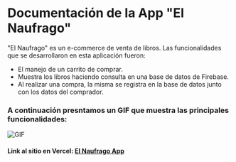 # Documentación de la App "El Naufrago"

"El Naufrago" es un e-commerce de venta de libros. Las funcionalidades que se desarrollaron en esta aplicación fueron: 

* El manejo de un carrito de comprar.
* Muestra los libros haciendo consulta en una base de datos de Firebase.
* Al realizar una compra, la misma se registra en la base de datos junto con los datos del comprador.

### A continuación presntamos un GIF que muestra las principales funcionalidades:


![GIF](./src/assets/GIF.gif)

#### Link al sitio en Vercel: [El Naufrago App](https://el-naufrago.vercel.app/)
